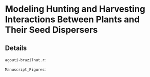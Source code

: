 # Modeling Hunting and Harvesting Interactions Between Plants and Their Seed Dispersers


## Details

`agouti-brazilnut.r`:

`Manuscript_Figures`: